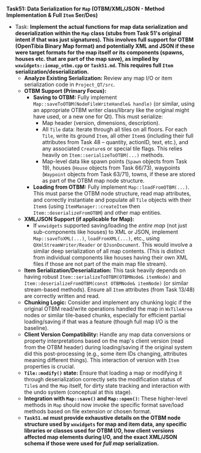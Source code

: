 **Task51: Data Serialization for `Map` (OTBM/XML/JSON - Method Implementation & Full `Item` Ser/Des)**
- Task: **Implement the actual functions for map data serialization and deserialization within the `Map` class (stubs from Task 51's original intent if that was just signatures). This involves full support for OTBM (OpenTibia Binary Map format) and potentially XML and JSON if these were target formats for the map itself or its components (spawns, houses etc. that are part of the map save), as implied by `wxwidgets::iomap_otbm.cpp` or `Task51.md`. This requires full `Item` serialization/deserialization.**
    - **Analyze Existing Serialization:** Review any map I/O or item serialization code in `Project_QT/src`.
    - **OTBM Support (Primary Focus):**
        -   **Saving to OTBM:** Fully implement `Map::saveToOTBM(NodeFileWriteHandle& handle)` (or similar, using an appropriate OTBM writer class/library like the original might have used, or a new one for Qt). This must serialize:
            -   Map header (version, dimensions, description).
            -   All `Tile` data: Iterate through all tiles on all floors. For each `Tile`, write its ground `Item`, all other `Item`s (including their full attributes from Task 48 – quantity, actionID, text, etc.), and any associated `Creature`s or special tile flags. This relies heavily on `Item::serializeToOTBM(...)` methods.
            -   Map-level data like spawn points (`Spawn` objects from Task 19), houses (`House` objects from Task 66/73), waypoints (`Waypoint` objects from Task 63/71), towns, if these are stored as part of the OTBM map node structure.
        -   **Loading from OTBM:** Fully implement `Map::loadFromOTBM(...)`. This must parse the OTBM node structure, read map attributes, and correctly instantiate and populate all `Tile` objects with their `Item`s (using `ItemManager::createItem` then `Item::deserializeFromOTBM`) and other map entities.
    - **XML/JSON Support (if applicable for Map):**
        -   If `wxwidgets` supported saving/loading the *entire map* (not just sub-components like houses) to XML or JSON, implement `Map::saveToXML(...)`, `loadFromXML(...)`, etc., using `QXmlStreamWriter/Reader` or `QJsonDocument`. This would involve a similar deep serialization of all map contents. (This is distinct from individual components like houses having their own XML files if those are not part of the main map file stream).
    - **Item Serialization/Deserialization:** This task heavily depends on having robust `Item::serializeToOTBM(OTBMNode& itemNode)` and `Item::deserializeFromOTBM(const OTBMNode& itemNode)` (or similar stream-based methods). Ensure all `Item` attributes (from Task 13/48) are correctly written and read.
    - **Chunking Logic:** Consider and implement any chunking logic if the original OTBM read/write operations handled the map in `WxTileArea` nodes or similar tile-based chunks, especially for efficient partial loading/saving if that was a feature (though full map I/O is the baseline).
    - **Client Version Compatibility:** Handle any map data conversions or property interpretations based on the map's client version (read from the OTBM header) during loading/saving if the original system did this post-processing (e.g., some item IDs changing, attributes meaning different things). This interaction of version with `Item` properties is crucial.
    - **`Tile::modify()` state:** Ensure that loading a map or modifying it through deserialization correctly sets the modification status of `Tile`s and the `Map` itself, for dirty state tracking and interaction with the undo system (conceptual at this stage).
    - **Integration with `Map::save()` and `Map::open()`:** These higher-level methods in `Map` should now invoke the specific format save/load methods based on file extension or chosen format.
    - **`Task51.md` must provide exhaustive details on the OTBM node structure used by `wxwidgets` for map and item data, any specific libraries or classes used for OTBM I/O, how client versions affected map elements during I/O, and the exact XML/JSON schema if those were used for *full map* serialization.**
